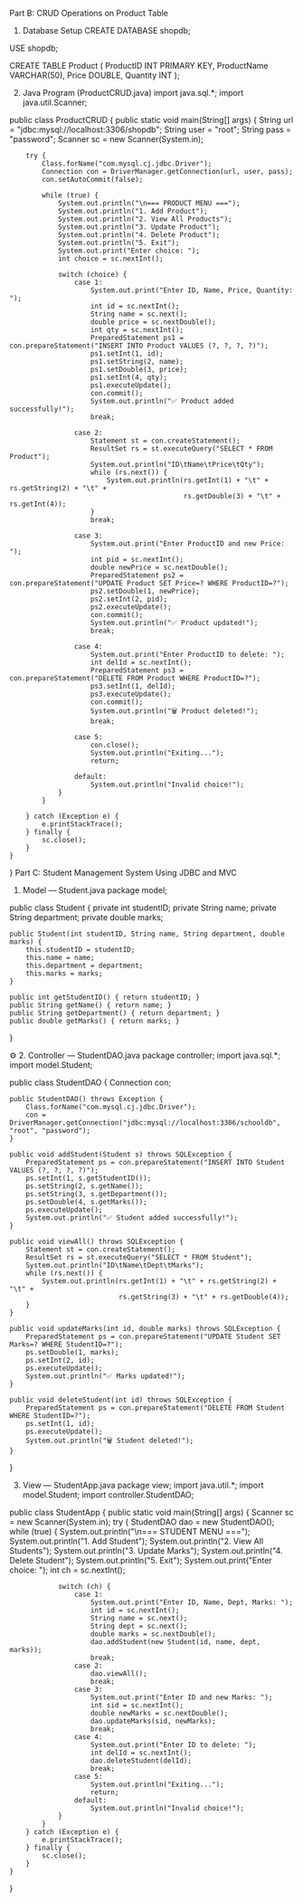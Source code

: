 Part B: CRUD Operations on Product Table
1. Database Setup
CREATE DATABASE shopdb;

USE shopdb;

CREATE TABLE Product (
  ProductID INT PRIMARY KEY,
  ProductName VARCHAR(50),
  Price DOUBLE,
  Quantity INT
);

2. Java Program (ProductCRUD.java)
import java.sql.*;
import java.util.Scanner;

public class ProductCRUD {
    public static void main(String[] args) {
        String url = "jdbc:mysql://localhost:3306/shopdb";
        String user = "root";
        String pass = "password";
        Scanner sc = new Scanner(System.in);

        try {
            Class.forName("com.mysql.cj.jdbc.Driver");
            Connection con = DriverManager.getConnection(url, user, pass);
            con.setAutoCommit(false);

            while (true) {
                System.out.println("\n=== PRODUCT MENU ===");
                System.out.println("1. Add Product");
                System.out.println("2. View All Products");
                System.out.println("3. Update Product");
                System.out.println("4. Delete Product");
                System.out.println("5. Exit");
                System.out.print("Enter choice: ");
                int choice = sc.nextInt();

                switch (choice) {
                    case 1:
                        System.out.print("Enter ID, Name, Price, Quantity: ");
                        int id = sc.nextInt();
                        String name = sc.next();
                        double price = sc.nextDouble();
                        int qty = sc.nextInt();
                        PreparedStatement ps1 = con.prepareStatement("INSERT INTO Product VALUES (?, ?, ?, ?)");
                        ps1.setInt(1, id);
                        ps1.setString(2, name);
                        ps1.setDouble(3, price);
                        ps1.setInt(4, qty);
                        ps1.executeUpdate();
                        con.commit();
                        System.out.println("✅ Product added successfully!");
                        break;

                    case 2:
                        Statement st = con.createStatement();
                        ResultSet rs = st.executeQuery("SELECT * FROM Product");
                        System.out.println("ID\tName\tPrice\tQty");
                        while (rs.next()) {
                            System.out.println(rs.getInt(1) + "\t" + rs.getString(2) + "\t" +
                                               rs.getDouble(3) + "\t" + rs.getInt(4));
                        }
                        break;

                    case 3:
                        System.out.print("Enter ProductID and new Price: ");
                        int pid = sc.nextInt();
                        double newPrice = sc.nextDouble();
                        PreparedStatement ps2 = con.prepareStatement("UPDATE Product SET Price=? WHERE ProductID=?");
                        ps2.setDouble(1, newPrice);
                        ps2.setInt(2, pid);
                        ps2.executeUpdate();
                        con.commit();
                        System.out.println("✅ Product updated!");
                        break;

                    case 4:
                        System.out.print("Enter ProductID to delete: ");
                        int delId = sc.nextInt();
                        PreparedStatement ps3 = con.prepareStatement("DELETE FROM Product WHERE ProductID=?");
                        ps3.setInt(1, delId);
                        ps3.executeUpdate();
                        con.commit();
                        System.out.println("🗑️ Product deleted!");
                        break;

                    case 5:
                        con.close();
                        System.out.println("Exiting...");
                        return;

                    default:
                        System.out.println("Invalid choice!");
                }
            }

        } catch (Exception e) {
            e.printStackTrace();
        } finally {
            sc.close();
        }
    }
}
Part C: Student Management System Using JDBC and MVC
1. Model — Student.java
package model;

public class Student {
    private int studentID;
    private String name;
    private String department;
    private double marks;

    public Student(int studentID, String name, String department, double marks) {
        this.studentID = studentID;
        this.name = name;
        this.department = department;
        this.marks = marks;
    }

    public int getStudentID() { return studentID; }
    public String getName() { return name; }
    public String getDepartment() { return department; }
    public double getMarks() { return marks; }
}

⚙️ 2. Controller — StudentDAO.java
package controller;
import java.sql.*;
import model.Student;

public class StudentDAO {
    Connection con;

    public StudentDAO() throws Exception {
        Class.forName("com.mysql.cj.jdbc.Driver");
        con = DriverManager.getConnection("jdbc:mysql://localhost:3306/schooldb", "root", "password");
    }

    public void addStudent(Student s) throws SQLException {
        PreparedStatement ps = con.prepareStatement("INSERT INTO Student VALUES (?, ?, ?, ?)");
        ps.setInt(1, s.getStudentID());
        ps.setString(2, s.getName());
        ps.setString(3, s.getDepartment());
        ps.setDouble(4, s.getMarks());
        ps.executeUpdate();
        System.out.println("✅ Student added successfully!");
    }

    public void viewAll() throws SQLException {
        Statement st = con.createStatement();
        ResultSet rs = st.executeQuery("SELECT * FROM Student");
        System.out.println("ID\tName\tDept\tMarks");
        while (rs.next()) {
            System.out.println(rs.getInt(1) + "\t" + rs.getString(2) + "\t" +
                               rs.getString(3) + "\t" + rs.getDouble(4));
        }
    }

    public void updateMarks(int id, double marks) throws SQLException {
        PreparedStatement ps = con.prepareStatement("UPDATE Student SET Marks=? WHERE StudentID=?");
        ps.setDouble(1, marks);
        ps.setInt(2, id);
        ps.executeUpdate();
        System.out.println("✅ Marks updated!");
    }

    public void deleteStudent(int id) throws SQLException {
        PreparedStatement ps = con.prepareStatement("DELETE FROM Student WHERE StudentID=?");
        ps.setInt(1, id);
        ps.executeUpdate();
        System.out.println("🗑️ Student deleted!");
    }
}

3. View — StudentApp.java
package view;
import java.util.*;
import model.Student;
import controller.StudentDAO;

public class StudentApp {
    public static void main(String[] args) {
        Scanner sc = new Scanner(System.in);
        try {
            StudentDAO dao = new StudentDAO();
            while (true) {
                System.out.println("\n=== STUDENT MENU ===");
                System.out.println("1. Add Student");
                System.out.println("2. View All Students");
                System.out.println("3. Update Marks");
                System.out.println("4. Delete Student");
                System.out.println("5. Exit");
                System.out.print("Enter choice: ");
                int ch = sc.nextInt();

                switch (ch) {
                    case 1:
                        System.out.print("Enter ID, Name, Dept, Marks: ");
                        int id = sc.nextInt();
                        String name = sc.next();
                        String dept = sc.next();
                        double marks = sc.nextDouble();
                        dao.addStudent(new Student(id, name, dept, marks));
                        break;
                    case 2:
                        dao.viewAll();
                        break;
                    case 3:
                        System.out.print("Enter ID and new Marks: ");
                        int sid = sc.nextInt();
                        double newMarks = sc.nextDouble();
                        dao.updateMarks(sid, newMarks);
                        break;
                    case 4:
                        System.out.print("Enter ID to delete: ");
                        int delId = sc.nextInt();
                        dao.deleteStudent(delId);
                        break;
                    case 5:
                        System.out.println("Exiting...");
                        return;
                    default:
                        System.out.println("Invalid choice!");
                }
            }
        } catch (Exception e) {
            e.printStackTrace();
        } finally {
            sc.close();
        }
    }
}
